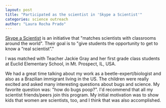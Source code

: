 ```yaml
---
layout: post
title: "Participated as the scientist in 'Skype a Scientist'"
categories: science outreach
author: "Laura Rocha Prado"
---
```


[Skype a Scientist](https://www.skypeascientist.com/) is an initiative that "matches scientists with classrooms around the world". Their goal is to "give students the opportunity to get to know a “real scientist”."

I was matched with Teacher Jackie Gray and her first grade class students at Euclid Elementary School, in Mt. Prospect, IL, USA.

We had a great time talking about my work as a beetle-expert/biologist and also as a Brazilian immigrant living in the US. The children were really excited and asked many interesting questions about bugs and science. My favorite question was: "how do bugs poop?". I'd recommend that all my scientist friends/peers join this program. My initial motivation was to show kids that women are scientists, too, and I think that was also accomplished.
